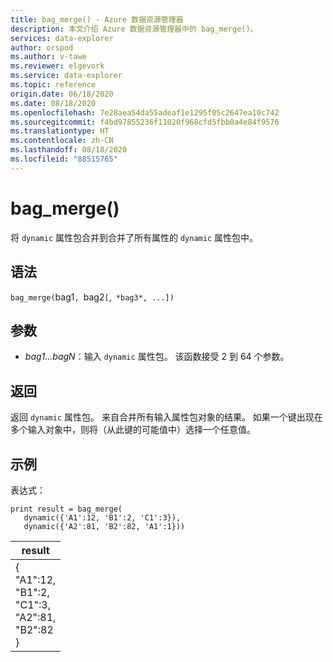 ```yaml
---
title: bag_merge() - Azure 数据资源管理器
description: 本文介绍 Azure 数据资源管理器中的 bag_merge()。
services: data-explorer
author: orspod
ms.author: v-tawe
ms.reviewer: elgevork
ms.service: data-explorer
ms.topic: reference
origin.date: 06/18/2020
ms.date: 08/18/2020
ms.openlocfilehash: 7e28aea54da55adeaf1e1295f05c2647ea10c742
ms.sourcegitcommit: f4bd97855236f11020f968cfd5fbb0a4e84f9576
ms.translationtype: HT
ms.contentlocale: zh-CN
ms.lasthandoff: 08/18/2020
ms.locfileid: "88515765"
---
```

# <a name="bag_merge"></a>bag_merge()

将 `dynamic` 属性包合并到合并了所有属性的 `dynamic` 属性包中。

## <a name="syntax"></a>语法

`bag_merge(`bag1`, `bag2`[`,` *bag3*, ...])` 

## <a name="arguments"></a>参数

* *bag1...bagN*：输入 `dynamic` 属性包。 该函数接受 2 到 64 个参数。

## <a name="returns"></a>返回

返回 `dynamic` 属性包。 来自合并所有输入属性包对象的结果。 如果一个键出现在多个输入对象中，则将（从此键的可能值中）选择一个任意值。

## <a name="example"></a>示例

表达式：

<!-- csl: https://help.kusto.chinacloudapi.cn:443/Samples -->
```kusto
print result = bag_merge(
   dynamic({'A1':12, 'B1':2, 'C1':3}),
   dynamic({'A2':81, 'B2':82, 'A1':1}))
```

|result|
|---|
|{<br>  "A1":12,<br>  "B1":2,<br>  "C1":3,<br>  "A2":81,<br>  "B2":82<br>}|
